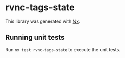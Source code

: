 # rvnc-tags-state

This library was generated with [Nx](https://nx.dev).

## Running unit tests

Run `nx test rvnc-tags-state` to execute the unit tests.
